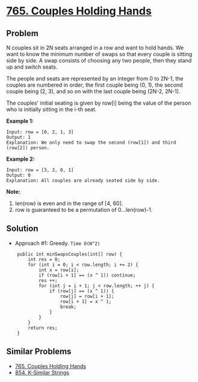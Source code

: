 # <a href='https://leetcode.com/problems/couples-holding-hands/'>765. Couples Holding Hands</a>

## Problem
N couples sit in 2N seats arranged in a row and want to hold hands. We want to know the minimum number of swaps so that every couple is sitting side by side. A swap consists of choosing any two people, then they stand up and switch seats.

The people and seats are represented by an integer from 0 to 2N-1, the couples are numbered in order, the first couple being (0, 1), the second couple being (2, 3), and so on with the last couple being (2N-2, 2N-1).

The couples' initial seating is given by row[i] being the value of the person who is initially sitting in the i-th seat.

<strong>Example 1:</strong>
```
Input: row = [0, 2, 1, 3]
Output: 1
Explanation: We only need to swap the second (row[1]) and third (row[2]) person.
```
<strong>Example 2:</strong>
```
Input: row = [3, 2, 0, 1]
Output: 0
Explanation: All couples are already seated side by side.
```

<strong>Note:</strong>
1. len(row) is even and in the range of [4, 60].
2. row is guaranteed to be a permutation of 0...len(row)-1.

## Solution
- Approach #1: Greedy. ```Time O(N^2)```
```
    public int minSwapsCouples(int[] row) {
        int res = 0;
        for (int i = 0; i < row.length; i += 2) {
            int x = row[i];
            if (row[i + 1] == (x ^ 1)) continue;
            res ++;
            for (int j = i + 1; j < row.length; ++ j) {
                if (row[j] == (x ^ 1)) {
                    row[j] = row[i + 1];
                    row[i + 1] = x ^ 1;
                    break;
                }
            }
        }
        return res;
    }
```

## Similar Problems
- <a href='https://github.com/DongZhuoran/LeetCode/blob/master/problems/765.%20Couples%20Holding%20Hands.md'>765. Couples Holding Hands</a>
- <a href='https://github.com/DongZhuoran/LeetCode/blob/master/problems/854.%20K-Similar%20Strings.md'>854. K-Similar Strings</a>
